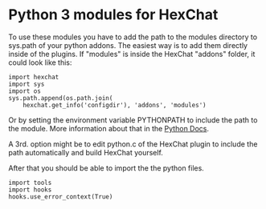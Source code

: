 
# Python 3 modules for HexChat

To use these modules you have to add the path to the modules directory
to sys.path of your python addons.
The easiest way is to add them directly inside of the plugins.
If "modules" is inside the HexChat "addons" folder, it could look like this:

    import hexchat
    import sys
    import os
    sys.path.append(os.path.join(
        hexchat.get_info('configdir'), 'addons', 'modules')

Or by setting the environment variable PYTHONPATH to include the path to the
module. More information about that in the [Python Docs][RefPythonPath].

A 3rd. option might be to edit python.c of the HexChat plugin to include the
path automatically and build HexChat yourself.

After that you should be able to import the the python files.

    import tools
    import hooks
    hooks.use_error_context(True)

[RefPythonPath]: http://docs.python.org/3.3/using/cmdline.html#envvar-PYTHONPATH
